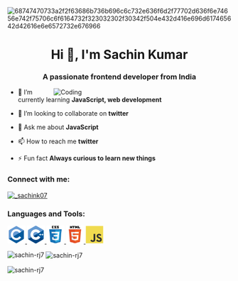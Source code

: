 ![68747470733a2f2f63686b736b696c6c732e636f6d2f77702d636f6e74656e742f75706c6f6164732f323032302f30342f504e432d416e696d617465642d42616e6e6572732e676966](https://user-images.githubusercontent.com/110657130/183123125-89eb4964-f74c-4810-bbc7-0a05c644abc5.gif)
<h1 align="center">Hi 👋, I'm Sachin Kumar</h1>
<h3 align="center">A passionate frontend developer from India</h3>
<img src="https://cdn.dribbble.com/users/1162077/screenshots/3848914/programmer.gif" align="right" alt="Coding" width="400" ) >


- 🌱 I’m currently learning **JavaScript, web development**

- 👯 I’m looking to collaborate on **twitter**

- 💬 Ask me about **JavaScript**

- 📫 How to reach me **twitter**

- ⚡ Fun fact **Always curious to learn new things**

<h3 align="left">Connect with me:</h3>
<p align="left">
<a href="https://twitter.com/_sachink07" target="blank"><img align="center" src="https://raw.githubusercontent.com/rahuldkjain/github-profile-readme-generator/master/src/images/icons/Social/twitter.svg" alt="_sachink07" height="30" width="40" /></a>
</p>

<h3 align="left">Languages and Tools:</h3>
<p align="left"> <a href="https://www.cprogramming.com/" target="_blank" rel="noreferrer"> <img src="https://raw.githubusercontent.com/devicons/devicon/master/icons/c/c-original.svg" alt="c" width="40" height="40"/> </a> <a href="https://www.w3schools.com/cpp/" target="_blank" rel="noreferrer"> <img src="https://raw.githubusercontent.com/devicons/devicon/master/icons/cplusplus/cplusplus-original.svg" alt="cplusplus" width="40" height="40"/> </a> <a href="https://www.w3schools.com/css/" target="_blank" rel="noreferrer"> <img src="https://raw.githubusercontent.com/devicons/devicon/master/icons/css3/css3-original-wordmark.svg" alt="css3" width="40" height="40"/> </a> <a href="https://www.w3.org/html/" target="_blank" rel="noreferrer"> <img src="https://raw.githubusercontent.com/devicons/devicon/master/icons/html5/html5-original-wordmark.svg" alt="html5" width="40" height="40"/> </a> <a href="https://developer.mozilla.org/en-US/docs/Web/JavaScript" target="_blank" rel="noreferrer"> <img src="https://raw.githubusercontent.com/devicons/devicon/master/icons/javascript/javascript-original.svg" alt="javascript" width="40" height="40"/> </a> </p>

<p><img align="left" src="https://github-readme-stats.vercel.app/api/top-langs?username=sachin-rj7&show_icons=true&locale=en&layout=compact" alt="sachin-rj7" /></p>

<p>&nbsp;<img align="center" src="https://github-readme-stats.vercel.app/api?username=sachin-rj7&show_icons=true&locale=en" alt="sachin-rj7" /></p>

<p><img align="center" src="https://github-readme-streak-stats.herokuapp.com/?user=sachin-rj7&" alt="sachin-rj7" /></p>

